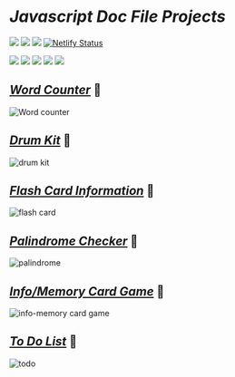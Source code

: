 # _Javascript Doc File Projects_
<img src="https://img.shields.io/badge/JavaScript Doc Projects-Javascript-yellow" /> <img src="https://img.shields.io/badge/Course-Full%20Stack%20JavaScript%20Web%20Developer%20Bootcamp-brightgreen" /> <img src="https://img.shields.io/badge/Instructor-Hitesh%20Chowdhary%20Sir-orange" />
[![Netlify Status](https://api.netlify.com/api/v1/badges/24689925-d1f1-434c-a82e-0780baef19cc/deploy-status)](https://app.netlify.com/sites/js-palindrome-checker/deploys)
<br>

<img src="https://img.shields.io/badge/Project 1-Word Counter-5D3FD3" /> <img src="https://img.shields.io/badge/Project 2-Drum Kit-5D3FD3" /> <img src="https://img.shields.io/badge/Project 3-Flash Card Information-5D3FD3" /> <img src="https://img.shields.io/badge/Project 4-Palindrome Checker-5D3FD3" /> <img src="https://img.shields.io/badge/Project 5-Info/Memory Game-5D3FD3" />

## _[Word Counter](https://wordcounter-js.netlify.app/)_ 🔗
![Word counter](https://user-images.githubusercontent.com/91872149/209664699-adf6cff4-7097-49a5-8aed-039102e81f40.png)

## _[Drum Kit](https://drum-kit-in-js.netlify.app/)_ 🔗
![drum kit](https://user-images.githubusercontent.com/91872149/210045833-444b4d30-9c83-4611-b92e-8839723b24fa.png)

## _[Flash Card Information](https://flash-card-information-in-js.netlify.app/)_ 🔗
![flash card](https://user-images.githubusercontent.com/91872149/210039051-bf018b39-52af-4d3c-9db5-75c895cf0320.png)

## _[Palindrome Checker](https://js-palindrome-checker.netlify.app/)_ 🔗
![palindrome](https://user-images.githubusercontent.com/91872149/210039264-14a47119-c629-46c8-9b20-e988495c2901.png)

## _[Info/Memory Card Game](https://info-memory-card-game.netlify.app/)_ 🔗
![info-memory card game](https://user-images.githubusercontent.com/91872149/210045024-4d6c088c-561c-45e6-9a61-c2d69b734cc2.png)

## _[To Do List](https://todo-list-in-js.netlify.app/)_ 🔗
![todo](https://user-images.githubusercontent.com/91872149/210050332-6da4d490-7a09-4d1b-98a7-79c5bb897b94.png)


